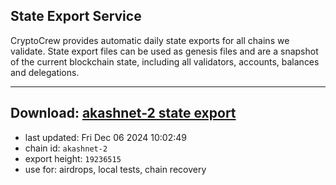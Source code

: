 ## State Export Service
CryptoCrew provides automatic daily state exports for all chains we validate. State export files can be used as genesis files and are a snapshot of the current blockchain state, including all validators, accounts, balances and delegations.

---
**Download: [akashnet-2 state export](https://dl-eu2.ccvalidators.com/SERVICE/akash/akashnet-2_export_19236515.json)**
---

- last updated: Fri Dec 06 2024 10:02:49
- chain id: `akashnet-2`
- export height: `19236515`
- use for: airdrops, local tests, chain recovery
